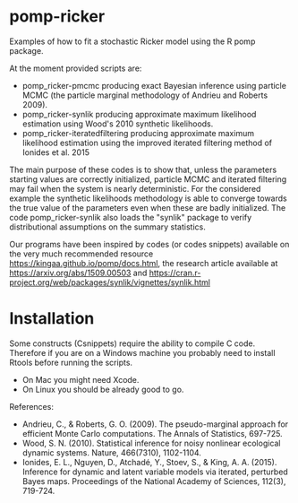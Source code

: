 # pomp-ricker
Examples of how to fit a stochastic Ricker model using the R pomp package.

At the moment provided scripts are:
- pomp_ricker-pmcmc producing exact Bayesian inference using particle MCMC (the particle marginal methodology of Andrieu and Roberts 2009).
- pomp_ricker-synlik producing approximate maximum likelihood estimation using Wood's 2010 synthetic likelihoods.
- pomp_ricker-iteratedfiltering producing approximate maximum likelihood estimation using the improved iterated filtering method of  Ionides et al. 2015

The main purpose of these codes is to show that, unless the parameters starting values are correctly initialized, particle MCMC and iterated filtering may fail when the system is nearly deterministic. For the considered example the synthetic likelihoods methodology is able to converge towards the true value of the parameters even when these are badly initialized.
The code pomp_ricker-synlik also loads the "synlik" package to verify distributional assumptions on the summary statistics.

Our programs have been inspired by codes (or codes snippets) available on the very much recommended resource https://kingaa.github.io/pomp/docs.html, the research article available at https://arxiv.org/abs/1509.00503 and https://cran.r-project.org/web/packages/synlik/vignettes/synlik.html

# Installation
Some constructs (Csnippets) require the ability to compile C code.
Therefore if you are on a Windows machine you probably need to install Rtools before running the scripts.
- On Mac you might need Xcode.
- On Linux you should be already good to go.

References:
- Andrieu, C., & Roberts, G. O. (2009). The pseudo-marginal approach for efficient Monte Carlo computations. The Annals of Statistics, 697-725.
- Wood, S. N. (2010). Statistical inference for noisy nonlinear ecological dynamic systems. Nature, 466(7310), 1102-1104.
- Ionides, E. L., Nguyen, D., Atchadé, Y., Stoev, S., & King, A. A. (2015). Inference for dynamic and latent variable models via iterated, perturbed Bayes maps. Proceedings of the National Academy of Sciences, 112(3), 719-724.

